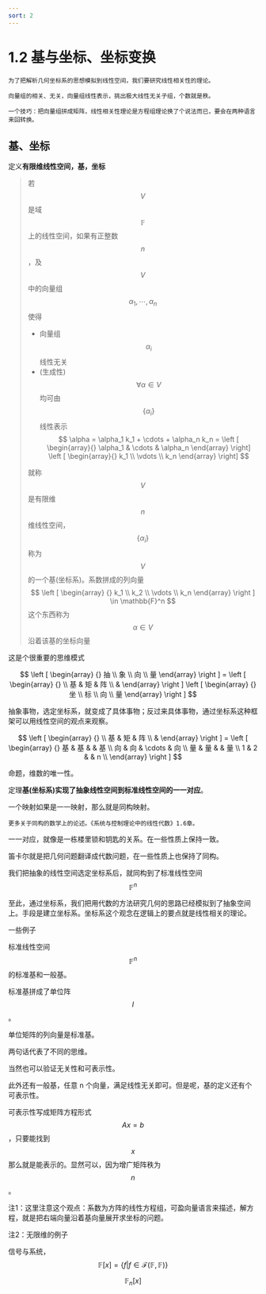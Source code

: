 ```yaml
---
sort: 2
---
```

# 1.2 基与坐标、坐标变换

```note
为了把解析几何坐标系的思想模拟到线性空间，我们要研究线性相关性的理论。

向量组的相关、无关，向量组线性表示，挑出极大线性无关子组，个数就是秩。

一个技巧：把向量组拼成矩阵，线性相关性理论是方程组理论换了个说法而已，要会在两种语言来回转换。
```

## 基、坐标

定义**有限维线性空间，基，坐标**

>若 $$ V $$ 是域 $$ \mathbb{F} $$ 上的线性空间，如果有正整数 $$ n $$ ，及 $$ V $$ 中的向量组 $$ \alpha_1, \cdots, \alpha_n $$ 使得
>- 向量组 $$ {\alpha_i} $$ 线性无关
>- (生成性) $$ \forall \alpha \in V $$ 均可由 $$ \{ \alpha_i \} $$ 线性表示
>$$ \alpha = \alpha_1 k_1 + \cdots + \alpha_n k_n = \left [ \begin{array}{} \alpha_1 & \cdots & \alpha_n  \end{array} \right] \left [ \begin{array}{} k_1 \\ \vdots \\ k_n  \end{array} \right] $$
>
>就称 $$ V $$ 是有限维 $$ n $$ 维线性空间， $$ \{ \alpha_i \} $$ 称为 $$ V $$ 的一个基(坐标系)。系数拼成的列向量
>$$ \left [ \begin{array} {} k_1 \\ k_2 \\ \vdots \\ k_n \end{array} \right ] \in \mathbb{F}^n $$
>这个东西称为 $$ \alpha \in V  $$ 沿着该基的坐标向量


这是个很重要的思维模式

$$
\left [ \begin{array} {} 抽 \\ 象 \\ 向 \\ 量 \end{array} \right ] = \left [ \begin{array} {} \\ 基 & 矩 & 阵 \\ & \end{array} \right ] \left [ \begin{array} {} 坐 \\ 标 \\ 向 \\ 量 \end{array} \right ]
$$

抽象事物，选定坐标系，就变成了具体事物；反过来具体事物，通过坐标系这种框架可以用线性空间的观点来观察。

$$
\left [ \begin{array} {} \\ 基 & 矩 & 阵 \\ & \end{array} \right ] = 
\left [ \begin{array} {} 基 & 基  &   & 基 \\ 向 & 向  &  \cdots & 向 \\ 
量 & 量  &   & 量 \\ 
1 & 2  &   & n \\ \end{array} \right ]
$$

命题，维数的唯一性。

定理**基(坐标系)实现了抽象线性空间到标准线性空间的一一对应**。

一个映射如果是一一映射，那么就是同构映射。

```note
更多关于同构的数学上的论述。《系统与控制理论中的线性代数》1.6章。
```

一一对应，就像是一栋楼里锁和钥匙的关系。在一些性质上保持一致。

笛卡尔就是把几何问题翻译成代数问题，在一些性质上也保持了同构。


我们把抽象的线性空间选定坐标系后，就同构到了标准线性空间 $$ \mathbb{F}^n $$

至此，通过坐标系，我们把用代数的方法研究几何的思路已经模拟到了抽象空间上。手段是建立坐标系。坐标系这个观念在逻辑上的要点就是线性相关的理论。

一些例子

标准线性空间 $$ \mathbb{F}^n $$ 的标准基和一般基。

标准基拼成了单位阵 $$ I $$。

单位矩阵的列向量是标准基。

两句话代表了不同的思维。

当然也可以验证无关性和可表示性。

此外还有一般基，任意 n 个向量，满足线性无关即可。但是呢，基的定义还有个可表示性。

可表示性写成矩阵方程形式 $$ Ax = b $$ ，只要能找到 $$ x $$ 那么就是能表示的。显然可以，因为增广矩阵秩为 $$ n $$。

注1：这里注意这个观点：系数为方阵的线性方程组，可盈向量语言来描述，解方程，就是把右端向量沿着基向量展开求坐标的问题。

注2：无限维的例子

信号与系统，$$ \mathbb{F}[x] = \{ f \vert f \in \mathcal{F}(\mathbb{F}, \mathbb{F}) \} $$

$$ \mathbb{F}_n[x] $$




